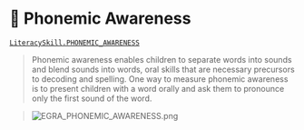 # 🎼 Phonemic Awareness

[`LiteracySkill.PHONEMIC_AWARENESS`](https://github.com/elimu-ai/model/blob/main/src/main/java/ai/elimu/model/v2/enums/content/LiteracySkill.java)

> Phonemic awareness enables children to separate words into sounds and blend sounds into words, oral skills that are necessary precursors to decoding and spelling.
> One way to measure phonemic awareness is to present children with a word orally and ask them to pronounce only the first sound of the word.
    
> ![EGRA_PHONEMIC_AWARENESS.png](https://github.com/user-attachments/assets/6e62dee2-1cff-4ceb-81be-125d4bb9e43d)
